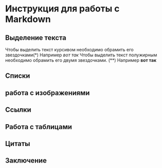 # Инструкция для работы с Markdown

## Выделение текста
Чтобы выделить текст курсивом необходимо обрамить его звездочками(*) Например *вот так*
Чтобы выделить  текст полужирным необходимо обрамить его двумя звездочками. (**) Например **вот так**


## Списки

## работа с изображениями

## Ссылки

## Работа с таблицами

## Цитаты

## Заключение
